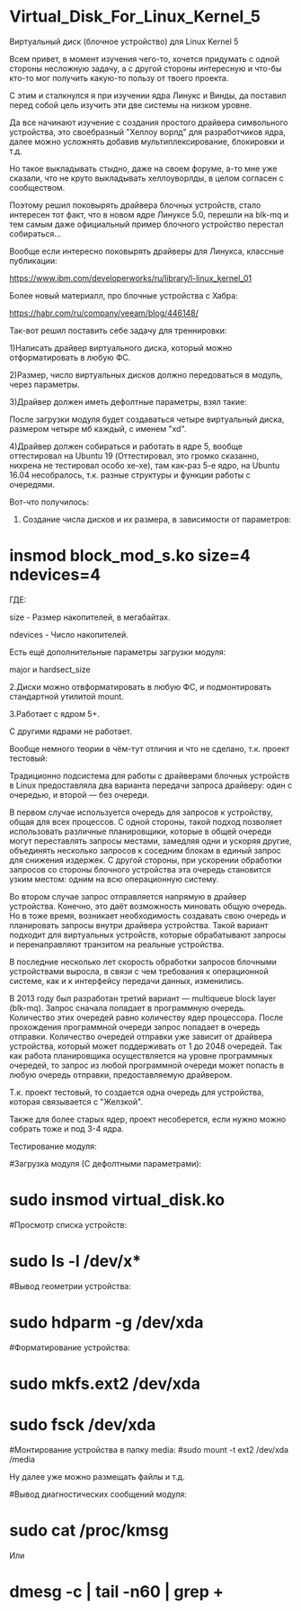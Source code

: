# Virtual_Disk_For_Linux_Kernel_5
Виртуальный диск (блочное устройство) для Linux Kernel 5

Всем привет, в момент изучения чего-то, хочется придумать с одной стороны несложную задачу, а с другой стороны интересную и что-бы кто-то мог получить какую-то пользу от твоего проекта.

С этим и сталкнулся я при изучении ядра Линукс и Винды, да поставил перед собой цель изучить эти две системы на низком уровне.

Да все начинают изучение с создания простого драйвера символьного устройства, это своебразный "Хеллоу ворлд" для разработчиков ядра, далее можно усложнять добавив мультиплексирование, блокировки и т.д.

Но такое выкладывать стыдно, даже на своем форуме, а-то мне уже сказали, что не круто выкладывать хеллоуворлды, в целом согласен с сообществом.

Поэтому решил поковырять драйвера блочных устройств, стало интересен тот факт, что в новом ядре Линуксе 5.0, перешли на blk-mq и тем самым даже официальный пример блочного устройство перестал собираться...

Вообще если интересно поковырять драйверы для Линукса, классные публикации:

https://www.ibm.com/developerworks/ru/library/l-linux_kernel_01

Более новый материалл, про блочные устройства с Хабра:

https://habr.com/ru/company/veeam/blog/446148/

Так-вот решил поставить себе задачу для треннировки:

1)Написать драйвер виртуального диска, который можно отформатировать в любую ФС.

2)Размер, число виртуальных дисков должно передоваться в модуль, через параметры.

3)Драйвер должен иметь дефолтные параметры, взял такие: 

После загрузки модуля будет создаваться четыре виртуальный диска, размером четыре мб каждый, с именем "xd".

4)Драйвер должен собираться и работать в ядре 5, вообще оттестировал на Ubuntu 19 (Оттестировал, это громко сказанно, нихрена не тестировал особо хе-хе), там как-раз 5-е ядро, на Ubuntu 16.04 несобралось, т.к. разные структуры и функции работы с очередями.

Вот-что получилось:

1. Создание числа дисков и их размера, в зависимости от параметров:
# insmod block_mod_s.ko size=4 ndevices=4 

ГДЕ:

size - Размер накопителей, в мегабайтах.

ndevices - Число накопителей.

Есть ещё дополнительные параметры загрузки модуля:

major и hardsect_size

2.Диски можно отвформатировать в любую ФС, и подмонтировать стандартной утилитой mount.

3.Работает с ядром 5+.

С другими ядрами не работает.

Вообще немного теории в чём-тут отличия и что не сделано, т.к. проект тестовый:

Традиционно подсистема для работы с драйверами блочных устройств в Linux предоставляла два варианта передачи запроса драйверу: один с очередью, и второй — без очереди.

В первом случае используется очередь для запросов к устройству, общая для всех процессов. С одной стороны, такой подход позволяет использовать различные планировщики, которые в общей очереди могут переставлять запросы местами, замедляя одни и ускоряя другие, объединять несколько запросов к соседним блокам в единый запрос для снижения издержек. С другой стороны, при ускорении обработки запросов со стороны блочного устройства эта очередь становится узким местом: одним на всю операционную систему.

Во втором случае запрос отправляется напрямую в драйвер устройства. Конечно, это даёт возможность миновать общую очередь. Но в тоже время, возникает необходимость создавать свою очередь и планировать запросы внутри драйвера устройства. Такой вариант подходит для виртуальных устройств, которые обрабатывают запросы и перенаправляют транзитом на реальные устройства.

В последние несколько лет скорость обработки запросов блочными устройствами выросла, в связи с чем требования к операционной системе, как и к интерфейсу передачи данных, изменились.

В 2013 году был разработан третий вариант — multiqueue block layer (blk-mq).
Запрос сначала попадает в программную очередь. Количество этих очередей равно количеству ядер процессора. После прохождения программной очереди запрос попадает в очередь отправки. Количество очередей отправки уже зависит от драйвера устройства, который может поддерживать от 1 до 2048 очередей. Так как работа планировщика осуществляется на уровне программных очередей, то запрос из любой программной очереди может попасть в любую очередь отправки, предоставляемую драйвером.

Т.к. проект тестовый, то создается одна очередь для устройства, которая связывается с "Желзкой".

Также для более старых ядер, проект несоберется, если нужно можно собрать тоже и под 3-4 ядра.

Тестирование модуля:

#Загрузка модуля (С дефолтными параметрами):
# sudo insmod virtual_disk.ko

#Просмотр списка устройств:
# sudo ls -l /dev/x*

#Вывод геометрии устройства:
# sudo hdparm -g /dev/xda

#Форматирование устройства:
# sudo mkfs.ext2 /dev/xda
# sudo fsck /dev/xda

#Монтирование устройства в папку media:
#sudo mount -t ext2 /dev/xda /media

Ну далее уже можно размещать файлы и т.д.

#Вывод диагностических сообщений модуля:

# sudo cat /proc/kmsg

Или

# dmesg -c | tail -n60 | grep +
